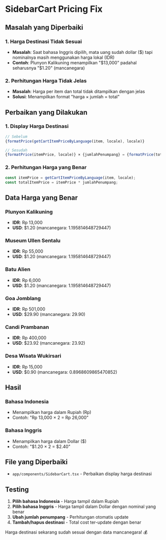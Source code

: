 # SidebarCart Pricing Fix

## Masalah yang Diperbaiki

### 1. **Harga Destinasi Tidak Sesuai**
- **Masalah**: Saat bahasa Inggris dipilih, mata uang sudah dollar ($) tapi nominalnya masih menggunakan harga lokal (IDR)
- **Contoh**: Plunyon Kalikuning menampilkan "$13,000" padahal seharusnya "$1.20" (mancanegara)

### 2. **Perhitungan Harga Tidak Jelas**
- **Masalah**: Harga per item dan total tidak ditampilkan dengan jelas
- **Solusi**: Menampilkan format "harga × jumlah = total"

## Perbaikan yang Dilakukan

### 1. **Display Harga Destinasi**
```typescript
// Sebelum
{formatPrice(getCartItemPriceByLanguage(item, locale), locale)}

// Sesudah  
{formatPrice(itemPrice, locale)} × {jumlahPenumpang} = {formatPrice(totalItemPrice, locale)}
```

### 2. **Perhitungan Harga yang Benar**
```typescript
const itemPrice = getCartItemPriceByLanguage(item, locale);
const totalItemPrice = itemPrice * jumlahPenumpang;
```

## Data Harga yang Benar

### **Plunyon Kalikuning**
- **IDR**: Rp 13,000
- **USD**: $1.20 (mancanegara: 1.195814648729447)

### **Museum Ullen Sentalu**
- **IDR**: Rp 55,000  
- **USD**: $1.20 (mancanegara: 1.195814648729447)

### **Batu Alien**
- **IDR**: Rp 6,000
- **USD**: $1.20 (mancanegara: 1.195814648729447)

### **Goa Jomblang**
- **IDR**: Rp 501,000
- **USD**: $29.90 (mancanegara: 29.90)

### **Candi Prambanan**
- **IDR**: Rp 400,000
- **USD**: $23.92 (mancanegara: 23.92)

### **Desa Wisata Wukirsari**
- **IDR**: Rp 15,000
- **USD**: $0.90 (mancanegara: 0.8968609865470852)

## Hasil

### **Bahasa Indonesia**
- Menampilkan harga dalam Rupiah (Rp)
- Contoh: "Rp 13,000 × 2 = Rp 26,000"

### **Bahasa Inggris**
- Menampilkan harga dalam Dollar ($)
- Contoh: "$1.20 × 2 = $2.40"

## File yang Diperbaiki

- `app/components/SidebarCart.tsx` - Perbaikan display harga destinasi

## Testing

1. **Pilih bahasa Indonesia** - Harga tampil dalam Rupiah
2. **Pilih bahasa Inggris** - Harga tampil dalam Dollar dengan nominal yang benar
3. **Ubah jumlah penumpang** - Perhitungan otomatis update
4. **Tambah/hapus destinasi** - Total cost ter-update dengan benar

Harga destinasi sekarang sudah sesuai dengan data mancanegara! 💰
